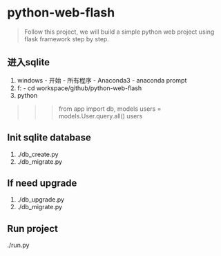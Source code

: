 # python-web-flash
> Follow this project, we will build a simple python web project using flask framework step by step.

## 进入sqlite

1. windows - 开始 - 所有程序 - Anaconda3 - anaconda prompt
2. f: - cd workspace/github/python-web-flash
3. python

>>> from app import db, models
>>> users = models.User.query.all()
>>> users


## Init sqlite database

1. ./db_create.py
2. ./db_migrate.py

## If need upgrade

1. ./db_upgrade.py
2. ./db_migrate.py

## Run project
./run.py